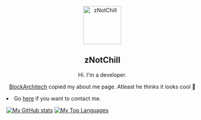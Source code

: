 <p align="center">
 <img width="100px" src="https://visage.surgeplay.com/bust/512/71a5c270acb04559aee7c098cfb39d56"  align="center" alt="zNotChill" />
 <h2 align="center">zNotChill</h2>
 <p align="center">Hi. I'm a developer.</p>
 <p align="center">
  <a align="center" href="https://github.com/BlockArchitech">BlockArchitech</a> copied my about me page. Atleast he thinks it looks cool 🤷
 </p>
 <p align="center">
  <li>
  Go <a href="https://github.com/zNotChill/zNotChill/pulls">here</a> if you want to contact me.
  </li>
</p>
</p>

[![My GitHub stats](https://github-readme-stats.vercel.app/api?username=zNotChill&show_icons=true&theme=tokyonight)](https://github.com/anuraghazra/github-readme-stats)
[![My Top Languages](https://github-readme-stats.vercel.app/api/top-langs/?username=zNotChill&show_icons=true&theme=tokyonight)](https://github.com/anuraghazra/github-readme-stats)
